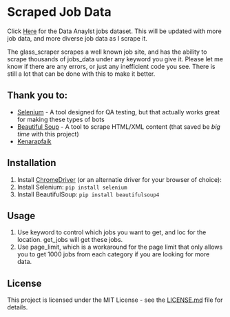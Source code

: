 # Scraped Job Data 


Click [Here](https://github.com/picklesueat/data_jobs_data/raw/master/DataAnalyst.csv) for the Data Anaylst jobs dataset.   This will be updated with more job data, and more diverse job data as I scrape it.  

The glass_scraper scrapes a well known job site, and  has the ability to scrape thousands of jobs_data under any keyword you give it.   Please let me know if there are any errors, or just any inefficient code you see.  There is still a lot that can be done with this to make it better.  


## Thank you to:

* [Selenium](https://selenium-python.readthedocs.io/) - A tool designed for QA testing, but that actually works great for making these types of bots
* [Beautiful Soup](https://www.crummy.com/software/BeautifulSoup/doc) - A tool to scrape HTML/XML content (that saved be *big time* with this project)
* [Kenarapfaik](https://github.com/arapfaik/scraping-glassdoor-selenium)

## Installation
1. Install [ChromeDriver](https://sites.google.com/a/chromium.org/chromedriver/) (or an alternatie driver for your browser of choice):
2. Install Selenium: `pip install selenium`
3. Install BeautifulSoup: `pip install beautifulsoup4`

## Usage
1. Use keyword to control which jobs you want to get, and loc for the location.  get_jobs will get these jobs.
2. Use page_limit, which is a workaround for the page limit that only allows you to get 1000 jobs from each category if you are looking for more data.


## License

This project is licensed under the MIT License - see the [LICENSE.md](https://github.com/harshibar/5-python-projects/blob/master/LICENSE) file for details.
